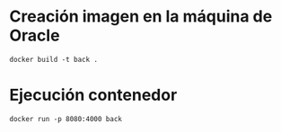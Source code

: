 # Creación imagen en la máquina de Oracle 
```
docker build -t back .
```
# Ejecución contenedor
```
docker run -p 8080:4000 back
```